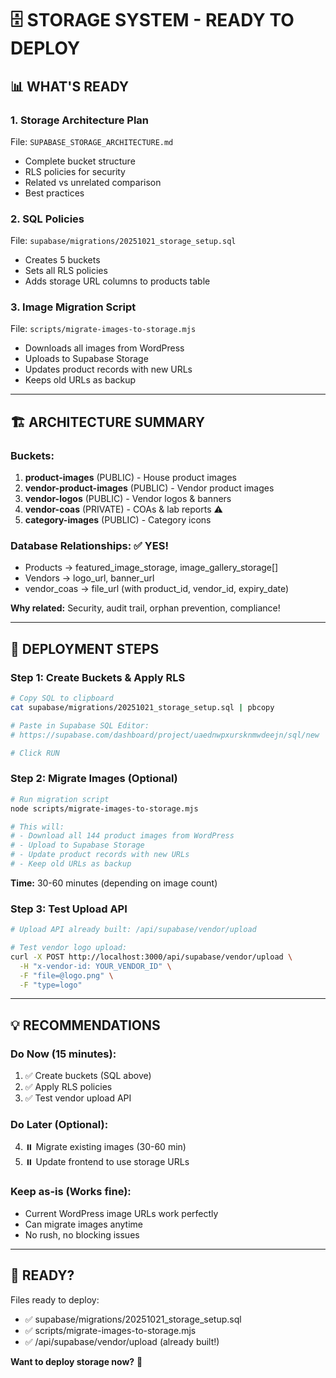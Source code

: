 # 🗄️ STORAGE SYSTEM - READY TO DEPLOY

## 📊 WHAT'S READY

### **1. Storage Architecture Plan**
File: `SUPABASE_STORAGE_ARCHITECTURE.md`
- Complete bucket structure
- RLS policies for security
- Related vs unrelated comparison
- Best practices

### **2. SQL Policies**
File: `supabase/migrations/20251021_storage_setup.sql`
- Creates 5 buckets
- Sets all RLS policies
- Adds storage URL columns to products table

### **3. Image Migration Script**
File: `scripts/migrate-images-to-storage.mjs`
- Downloads all images from WordPress
- Uploads to Supabase Storage
- Updates product records with new URLs
- Keeps old URLs as backup

---

## 🏗️ ARCHITECTURE SUMMARY

### **Buckets:**
1. **product-images** (PUBLIC) - House product images
2. **vendor-product-images** (PUBLIC) - Vendor product images
3. **vendor-logos** (PUBLIC) - Vendor logos & banners
4. **vendor-coas** (PRIVATE) - COAs & lab reports ⚠️
5. **category-images** (PUBLIC) - Category icons

### **Database Relationships:** ✅ YES!
- Products → featured_image_storage, image_gallery_storage[]
- Vendors → logo_url, banner_url
- vendor_coas → file_url (with product_id, vendor_id, expiry_date)

**Why related:** Security, audit trail, orphan prevention, compliance!

---

## 🚀 DEPLOYMENT STEPS

### **Step 1: Create Buckets & Apply RLS**

```bash
# Copy SQL to clipboard
cat supabase/migrations/20251021_storage_setup.sql | pbcopy

# Paste in Supabase SQL Editor:
# https://supabase.com/dashboard/project/uaednwpxursknmwdeejn/sql/new

# Click RUN
```

### **Step 2: Migrate Images (Optional)**

```bash
# Run migration script
node scripts/migrate-images-to-storage.mjs

# This will:
# - Download all 144 product images from WordPress
# - Upload to Supabase Storage
# - Update product records with new URLs
# - Keep old URLs as backup
```

**Time:** 30-60 minutes (depending on image count)

### **Step 3: Test Upload API**

```bash
# Upload API already built: /api/supabase/vendor/upload

# Test vendor logo upload:
curl -X POST http://localhost:3000/api/supabase/vendor/upload \
  -H "x-vendor-id: YOUR_VENDOR_ID" \
  -F "file=@logo.png" \
  -F "type=logo"
```

---

## 💡 RECOMMENDATIONS

### **Do Now (15 minutes):**
1. ✅ Create buckets (SQL above)
2. ✅ Apply RLS policies
3. ✅ Test vendor upload API

### **Do Later (Optional):**
4. ⏸️ Migrate existing images (30-60 min)
5. ⏸️ Update frontend to use storage URLs

### **Keep as-is (Works fine):**
- Current WordPress image URLs work perfectly
- Can migrate images anytime
- No rush, no blocking issues

---

## 🎯 READY?

Files ready to deploy:
- ✅ supabase/migrations/20251021_storage_setup.sql
- ✅ scripts/migrate-images-to-storage.mjs
- ✅ /api/supabase/vendor/upload (already built!)

**Want to deploy storage now?** 🚀
